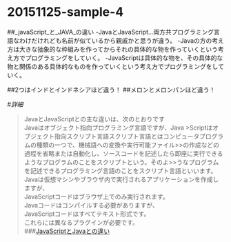 # 20151125-sample-4
##_javaScript_と_JAVA_の違い
-JavaとJavaScript…両方共プログラミング言語なわけだけれども名前が似ているから親戚かと思うが違う。
  -Javaの方の考え方は大きな抽象的な枠組みを作ってからそれの具体的な物を作っていくという考え方でプログラミングをしていく。
  -JavaScriptは具体的な物を、その具体的な物と関係のある具体的なものを作っていくという考え方でプログラミングをしていく。
  
##2つはインドとインドネシアほど違う！
##メロンとメロンパンほど違う！
  
#_詳細_
>JavaとJavaScriptとの主な違いは、次のとおりです  
>Javaはオブジェクト指向プログラミング言語ですが、Java   >Scriptはオブジェクト指向スクリプト言語スクリプト言語とはコンピュータプログラムの種類の一つで、機械語への変換や実行可能ファイル>>の作成などの過程を省略または自動化し、ソースコードを記述したら即座に実行できるようなプログラムのことをスクリプトという。そのよ>>うなプログラムを記述できるプログラミング言語のことをスクリプト言語といいます。  
>Javaは仮想マシンやブラウザ内で実行されるアプリケーションを作成しますが、  
>JavaScriptコードはブラウザ上でのみ実行されます。  
>Javaコードはコンパイルする必要がありますが、  
>JavaScriptコードはすべてテキスト形式です。  
>これらには異なるプラグインが必要です。  
###[JavaScriptとJavaとの違い](https://www.java.com/ja/download/faq/java_javascript.xml)  
